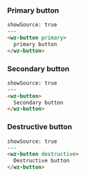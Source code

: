 ### Primary button
```html
showSource: true
---
<wz-button primary>
  primary button
</wz-button>
```

### Secondary button
```html
showSource: true
---
<wz-button>
  Secondary button
</wz-button>
```

### Destructive button
```html
showSource: true
---
<wz-button destructive>
  Destructive button
</wz-button>
```



